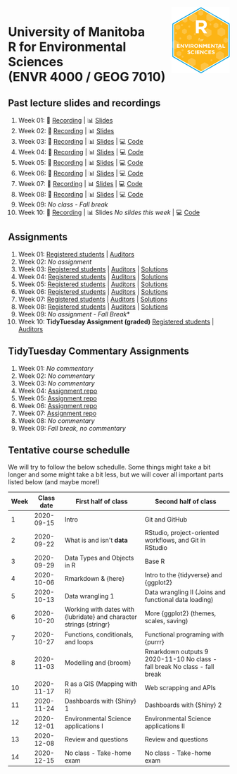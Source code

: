 <img src="img/R_for_EnvSci.png" alt="blogdown logo" align="right" height="150pm"/> 


# University of Manitoba </br> R for Environmental Sciences </br> (ENVR 4000 / GEOG 7010)

## Past lecture slides and recordings

1. Week 01: :movie_camera: [Recording](https://youtu.be/PFJ4mvQWe-E) | :bar_chart: [Slides](https://www.dropbox.com/s/inifl5qahckiky7/Wk1_UM_R_for_EnvSci.pptx?dl=0)
2. Week 02: :movie_camera: [Recording](https://youtu.be/-7VS6ZEIu3c) | :bar_chart: [Slides](https://www.dropbox.com/s/n8r1f23pbjpmc0u/Wk2_UM_R_for_EnvSci.pptx?dl=0)
3. Week 03: :movie_camera: [Recording](https://youtu.be/wJaL2nKA0yA) | :bar_chart: [Slides](https://www.dropbox.com/s/hqzw2m3yxjgf4wi/Wk3_UM_R_for_EnvSci.pptx?dl=0) | :computer: [Code](https://github.com/UM-R-for-EnvSci-Registered-Student/peperg-Wk03-Class_materials)
4. Week 04: :movie_camera: [Recording](https://youtu.be/tnETT3iI0Xw) | :bar_chart: [Slides](https://www.dropbox.com/s/4d8db3rfl227q04/Wk4_UM_R_for_EnvSci.pptx?dl=0) | :computer: [Code](https://github.com/UM-R-for-EnvSci-Registered-Student/Wk04-Class_materials)
5. Week 05: :movie_camera: [Recording](https://youtu.be/HG1PwmrbKF4) | :bar_chart: [Slides](https://www.dropbox.com/s/2cymunvhtgwxvfk/Wk5_UM_R_for_EnvSci.pptx?dl=0) | :computer: [Code](https://github.com/UM-R-for-EnvSci-Registered-Student/Wk05-Class_materials)
6. Week 06: :movie_camera: [Recording](https://youtu.be/PqJ5QtwJ_iw) | :bar_chart: [Slides](https://www.dropbox.com/s/gbesvuxg7obj9nc/Wk6_UM_R_for_EnvSci.pptx?dl=0) | :computer: [Code](https://github.com/UM-R-for-EnvSci-Registered-Student/Wk06-Class_materials)
7. Week 07: :movie_camera: [Recording](https://youtu.be/TxgPXUGT-pk) | :bar_chart: [Slides](https://www.dropbox.com/s/qunqfvo1qnb0rj9/Wk7_UM_R_for_EnvSci.pptx?dl=0) | :computer: [Code](https://github.com/UM-R-for-EnvSci-Auditor/Wk07-Class_materials)
8. Week 08: :movie_camera: [Recording](https://youtu.be/uRuNGAcWaAk) | :bar_chart: [Slides](https://www.dropbox.com/s/1kinli39iii6n63/Wk8_UM_R_for_EnvSci.pptx?dl=0) | :computer: [Code](https://github.com/UM-R-for-EnvSci-Auditor/Wk08-Class_materials)
9. Week 09: *No class - Fall break*
10. Week 10: :movie_camera: [Recording](https://youtu.be/stDLLVGcESY) | :bar_chart: Slides *No slides this week* | :computer: [Code](https://github.com/UM-R-for-EnvSci-Auditor/Wk10-Class_materials)

## Assignments

1. Week 01: [Registered students](https://classroom.github.com/a/6N3AW2ao) |  [Auditors](https://classroom.github.com/a/QwtT0owc) 
2. Week 02: *No assignment*
3. Week 03: [Registered students](https://classroom.github.com/a/JaaVOKHl) |  [Auditors](https://classroom.github.com/a/CAEhgvA8) | [Solutions](https://github.com/UM-R-for-EnvSci-Registered-Student/wk03-hw-solutions)
4. Week 04: [Registered students](https://classroom.github.com/a/JrUsg0Kk) |  [Auditors](https://classroom.github.com/a/Tt_cesik) | [Solutions](https://github.com/UM-R-for-EnvSci-Registered-Student/wk04-hw-solutions)
5. Week 05: [Registered students](https://classroom.github.com/a/jgBfin9-) |  [Auditors](https://classroom.github.com/a/0Dff1y7L) | [Solutions](https://github.com/UM-R-for-EnvSci-Auditor/wk05-hw-solutions)
6. Week 06: [Registered students](https://classroom.github.com/a/dvvmrNS4) |  [Auditors](https://classroom.github.com/a/nkvS0_Yv) | [Solutions](https://github.com/UM-R-for-EnvSci-Auditor/wk06-hw-solutions)
7. Week 07: [Registered students](https://classroom.github.com/a/PCNGm5u_) | [Auditors](https://classroom.github.com/a/KQp1kfDO)  | [Solutions](https://github.com/UM-R-for-EnvSci-Auditor/wk07-hw-solutions)
8. Week 08: [Registered students](https://classroom.github.com/a/EKtZ6WKc) | [Auditors](https://classroom.github.com/a/0O0iMJ-G) | [Solutions](https://github.com/UM-R-for-EnvSci-Auditor/wk08-hw-solutions)
9. Week 09: *No assignment - Fall Break**
10. Week 10: **TidyTuesday Assignment (graded)** [Registered students](https://classroom.github.com/a/VkKavQJN) | [Auditors](https://classroom.github.com/a/P03APmxE)

## TidyTuesday Commentary Assignments

1. Week 01: *No commentary*
2. Week 02: *No commentary*
3. Week 03: *No commentary*
4. Week 04: [Assignment repo](https://github.com/UM-R-for-EnvSci-Auditor/wk04-Tidytuesday-commentary)
5. Week 05: [Assignment repo](https://github.com/UM-R-for-EnvSci-Auditor/wk05-Tidytuesday-commentary)
6. Week 06: [Assignment repo](https://github.com/UM-R-for-EnvSci-Auditor/wk06-Tidytuesday_commentary)
7. Week 07: [Assignment repo](https://github.com/UM-R-for-EnvSci-Auditor/wk07-Tidytuesday_commentary)
8. Week 08: *No commentary*
9. Week 09: *Fall break, no commentary*

## Tentative course schedulle

We will try to follow the below schedulle. Some things might take a bit longer and some might take a bit less, but we will cover all important parts listed below (and maybe more!)

Week | Class date | First half of class | Second half of class |
---- | ---------- | ------------------- | -------------------- |
1 | 2020-09-15 | Intro | Git and GitHub |
2 | 2020-09-22 | What is and isn't **data** | RStudio, project-oriented workflows, and Git in RStudio |
3 | 2020-09-29 | Data Types and Objects in R | Base R |
4 | 2020-10-06 | Rmarkdown & {here} | Intro to the {tidyverse} and {ggplot2} |
5 | 2020-10-13 | Data wrangling 1 | Data wrangling II (Joins and functional data loading) |
6 | 2020-10-20 | Working with dates with {lubridate} and character strings {stringr} | More {ggplot2} (themes, scales, saving) |
7 | 2020-10-27 | Functions, conditionals, and loops | Functional programing with {purrr} |
8 | 2020-11-03 | Modelling and {broom} | Rmarkdown outputs 9 2020-11-10 No class - fall break No class - fall break |
10 | 2020-11-17 | R as a GIS (Mapping with R) | Web scrapping and APIs |
11 | 2020-11-24 | Dashboards with {Shiny} 1 | Dashboards with {Shiny} 2 |
12 | 2020-12-01 | Environmental Science applications I | Environmental Science applications II |
13 | 2020-12-08 | Review and questions | Review and questions |
14 |2020-12-15 | No class - Take-home exam | No class - Take-home exam |

